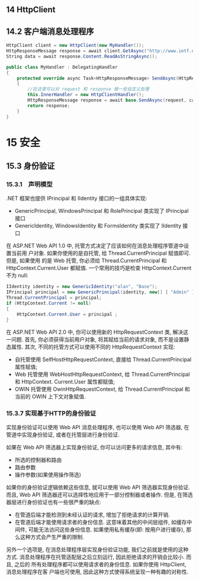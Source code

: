 
## 14 HttpClient
## 14.2 客户端消息处理程序

```csharp
HttpClient client = new HttpClient(new MyHandler());
HttpResponseMessage response = await client.GetAsync("http://www.ietf.org/rfc/rfc2616.txt");
String data = await response.Content.ReadAsStringAsync();

public class MyHandler : DelegatingHandler
{
    protected override async Task<HttpResponseMessage> SendAsync(HttpRequestMessage request, CancellationToken cancellationToken)
    {
        //在这里可以对 request 和 response 做一些自定义处理
        this.InnerHandler = new HttpClientHandler();
        HttpResponseMessage response = await base.SendAsync(request, cancellationToken).ConfigureAwait(false);
        return response;
    }
}
```

# 15 安全
## 15.3 身份验证
### 15.3.1　声明模型 

.NET 框架也提供 IPrincipal 和 IIdentity 接口的一组具体实现: 
* GenericPrincipal, WindowsPrincipal 和 RolePrincipal 类实现了 IPrincipal 接口
* GenericIdentity, WindowsIdentity 和 FormsIdentity 类实现了 IIdentity 接口

在 ASP.NET Web API 1.0 中, 托管方式决定了应该如何在消息处理程序管道中设置当前用 户对象. 如果你使用的是自托管, 给 Thread.CurrentPrincipal 赋值即可. 但是, 如果使用 的是 Web 托管, 你必须给 Thread.CurrentPrincipal 和 HttpContext.Current.User 都赋值.  一个常用的技巧是检查 HttpContext.Current 不为 null: 

```csharp
IIdentity identity = new GenericIdentity("alan", "Base");
IPrincipal principal = new GenericPrincipal(identity, new[] { "Admin" });
Thread.CurrentPrincipal = principal;
if (HttpContext.Current != null)
{
    HttpContext.Current.User = principal ;
}
```

在 ASP.NET Web API 2.0 中, 你可以使用新的 HttpRequestContext 类, 解决这一问题. 首先, 你必须获得当前用户对象, 将其赋给当前的请求对象, 而不是设置静态属性. 其次,  不同的托管方式可以使用不同的 HttpRequestContext 实现: 
* 自托管使用 SelfHostHttpRequestContext, 直接给 Thread.CurrentPrincipal 属性赋值; 
* Web 托管使用 WebHostHttpRequestContext, 给 Thread.CurrentPrincipal 和 HttpContext. Current.User 属性都赋值; 
* OWIN 托管使用 OwinHttpRequestContext, 给 Thread.CurrentPrincipal 和当前的 OWIN 上下文对象赋值. 

### 15.3.7 实现基于HTTP的身份验证 

实现身份验证可以使用 Web API 消息处理程序, 也可以使用 Web API 筛选器, 在管道中实现身份验证, 或者在托管层进行身份验证.

如果在 Web API 筛选器上实现身份验证, 你可以访问更多的请求信息, 其中有: 

* 所选的控制器和路由
* 路由参数
* 操作参数(如果使用操作筛选)

如果你的身份验证逻辑依赖这些信息, 就可以使用 Web API 筛选器实现身份验证. 而且,  Web API 筛选器还可以选择性地应用于一部分控制器或者操作. 
但是, 在筛选器层进行身份验证也有一些很严重的缺点: 

* 在管道后端才能检测到未经认证的请求, 增加了拒绝请求的计算开销. 
* 在管道后端才能使用请求者的身份信息. 这意味着其他的中间层组件, 如缓存中间件, 可能无法访问这些身份信息. 如果使用私有缓存(即: 按用户进行缓存), 那么这种方式会产生严重的限制. 

另外一个选项是, 在消息处理程序层实现身份验证功能, 我们之前就是使用的这种方式.  消息处理程序在托管适配层之后立刻运行, 因此拒绝请求的开销会比较小. 而且, 之后的 所有处理程序都可以使用请求者的身份信息. 如果你使用 HttpClient, 消息处理程序在客 户端也可使用, 因此这种方式使得系统呈现一种有趣的对称性. 

 
